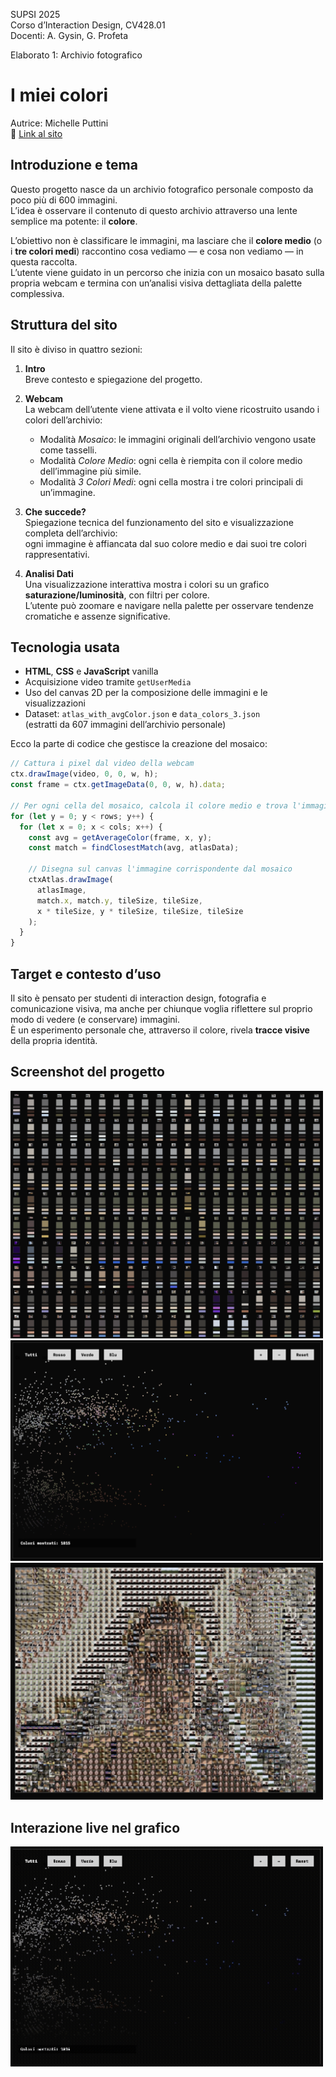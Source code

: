 SUPSI 2025  
Corso d’Interaction Design, CV428.01  
Docenti: A. Gysin, G. Profeta  

Elaborato 1: Archivio fotografico

# I miei colori  
Autrice: Michelle Puttini  
🔗 [Link al sito](https://michelleputtini.github.io/Archivio-fotografico/)

## Introduzione e tema

Questo progetto nasce da un archivio fotografico personale composto da poco più di 600 immagini.  
L’idea è osservare il contenuto di questo archivio attraverso una lente semplice ma potente: il **colore**.

L’obiettivo non è classificare le immagini, ma lasciare che il **colore medio** (o i **tre colori medi**) raccontino cosa vediamo — e cosa non vediamo — in questa raccolta.  
L’utente viene guidato in un percorso che inizia con un mosaico basato sulla propria webcam e termina con un’analisi visiva dettagliata della palette complessiva.

## Struttura del sito

Il sito è diviso in quattro sezioni:

1. **Intro**  
   Breve contesto e spiegazione del progetto.

2. **Webcam**  
   La webcam dell’utente viene attivata e il volto viene ricostruito usando i colori dell’archivio:
   - Modalità *Mosaico*: le immagini originali dell’archivio vengono usate come tasselli.
   - Modalità *Colore Medio*: ogni cella è riempita con il colore medio dell’immagine più simile.
   - Modalità *3 Colori Medi*: ogni cella mostra i tre colori principali di un’immagine.

3. **Che succede?**  
   Spiegazione tecnica del funzionamento del sito e visualizzazione completa dell’archivio:  
   ogni immagine è affiancata dal suo colore medio e dai suoi tre colori rappresentativi.

4. **Analisi Dati**  
   Una visualizzazione interattiva mostra i colori su un grafico **saturazione/luminosità**, con filtri per colore.  
   L’utente può zoomare e navigare nella palette per osservare tendenze cromatiche e assenze significative.

## Tecnologia usata

- **HTML**, **CSS** e **JavaScript** vanilla  
- Acquisizione video tramite `getUserMedia`  
- Uso del canvas 2D per la composizione delle immagini e le visualizzazioni  
- Dataset: `atlas_with_avgColor.json` e `data_colors_3.json`  
  (estratti da 607 immagini dell’archivio personale)

Ecco la parte di codice che gestisce la creazione del mosaico:

```js
// Cattura i pixel dal video della webcam
ctx.drawImage(video, 0, 0, w, h);
const frame = ctx.getImageData(0, 0, w, h).data;

// Per ogni cella del mosaico, calcola il colore medio e trova l'immagine più simile
for (let y = 0; y < rows; y++) {
  for (let x = 0; x < cols; x++) {
    const avg = getAverageColor(frame, x, y);
    const match = findClosestMatch(avg, atlasData);

    // Disegna sul canvas l'immagine corrispondente dal mosaico
    ctxAtlas.drawImage(
      atlasImage,
      match.x, match.y, tileSize, tileSize,
      x * tileSize, y * tileSize, tileSize, tileSize
    );
  }
}
```

## Target e contesto d’uso

Il sito è pensato per studenti di interaction design, fotografia e comunicazione visiva, ma anche per chiunque voglia riflettere sul proprio modo di vedere (e conservare) immagini.  
È un esperimento personale che, attraverso il colore, rivela **tracce visive** della propria identità.

## Screenshot del progetto

<img src="doc/screen_1.png" width="500" alt="Tabella colori – atlas" />
<img src="doc/screen_2.png" width="500" alt="Grafico" />
<img src="doc/screen_3.png" width="500" alt="Mosaico webcam" />

## Interazione live nel grafico

<img src="doc/interazione_grafico.gif" width="500" alt="Interazione con il grafico dei colori" />
